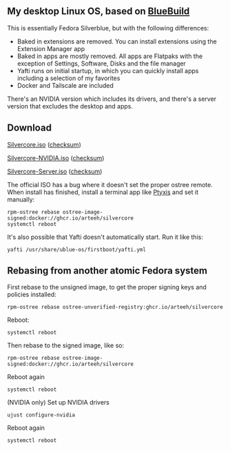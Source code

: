 ## My desktop Linux OS, based on [BlueBuild](https://github.com/blue-build/template)

This is essentially Fedora Silverblue, but with the following differences:

- Baked in extensions are removed. You can install extensions using the Extension Manager app
- Baked in apps are mostly removed. All apps are Flatpaks with the exception of Settings, Software, Disks and the file manager
- Yafti runs on initial startup, in which you can quickly install apps including a selection of my favorites 
- Docker and Tailscale are included

There's an NVIDIA version which includes its drivers, and there's a server version that excludes the desktop and apps.

## Download

[Silvercore.iso](https://drive.proton.me/urls/MGQRATAC8R#rGMBgzz8W6lT) ([checksum](https://drive.proton.me/urls/HWGZ04CRVG#OFKD1p3xAEq5))

[Silvercore-NVIDIA.iso](https://drive.proton.me/urls/TS9234Q6BW#9xxkZaa2nK4l) ([checksum](https://drive.proton.me/urls/86XBMXHCB4#esn8h93u4LnZ))

[Silvercore-Server.iso](https://drive.proton.me/urls/MANX4QQH14#4SjJodf5g5Ce) ([checksum](https://drive.proton.me/urls/Z89RKBF7GG#EoD3XUXOO1Xk))

The official ISO has a bug where it doesn't set the proper ostree remote. When install has finished, install a terminal app like [Ptyxis](https://flathub.org/apps/app.devsuite.Ptyxis) and set it manually:
```
rpm-ostree rebase ostree-image-signed:docker://ghcr.io/arteeh/silvercore
systemctl reboot
```

It's also possible that Yafti doesn't automatically start. Run it like this:
```
yafti /usr/share/ublue-os/firstboot/yafti.yml
```

## Rebasing from another atomic Fedora system

First rebase to the unsigned image, to get the proper signing keys and policies installed:
```
rpm-ostree rebase ostree-unverified-registry:ghcr.io/arteeh/silvercore
```
Reboot:
```
systemctl reboot
```
Then rebase to the signed image, like so:
```
rpm-ostree rebase ostree-image-signed:docker://ghcr.io/arteeh/silvercore
```
Reboot again
```
systemctl reboot
```
(NVIDIA only) Set up NVIDIA drivers
```
ujust configure-nvidia
```
Reboot again
```
systemctl reboot
```
